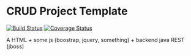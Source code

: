 CRUD Project Template
=================

[![Build Status](https://travis-ci.org/buzzo/html-rest-mixture.svg)](https://travis-ci.org/buzzo/html-rest-mixture)
[![Coverage Status](https://img.shields.io/coveralls/buzzo/html-rest-mixture.svg)](https://coveralls.io/r/buzzo/html-rest-mixture)


A HTML + some js (boostrap, jquery, something) + backend java REST (jboss)


